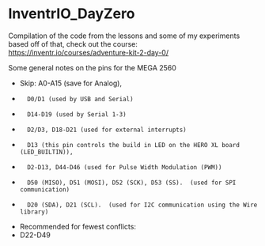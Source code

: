 # InventrIO_DayZero
Compilation of the code from the lessons and some of my experiments based off of that, check out the course: https://inventr.io/courses/adventure-kit-2-day-0/

Some general notes on the pins for the MEGA 2560
 * Skip: A0-A15 (save for Analog),
 *       D0/D1 (used by USB and Serial)
 *       D14-D19 (used by Serial 1-3)
 *       D2/D3, D18-D21 (used for external interrupts)
 *       D13 (this pin controls the build in LED on the HERO XL board (LED_BUILTIN)),
 *       D2-D13, D44-D46 (used for Pulse Width Modulation (PWM))
 *       D50 (MISO), D51 (MOSI), D52 (SCK), D53 (SS).  (used for SPI communication)
 *       D20 (SDA), D21 (SCL).  (used for I2C communication using the Wire library)
 * Recommended for fewest conflicts:
 *    D22-D49
